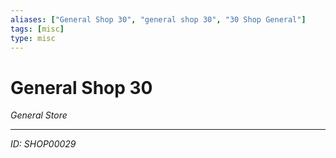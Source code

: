 ```yaml
---
aliases: ["General Shop 30", "general shop 30", "30 Shop General"]
tags: [misc]
type: misc
---
```


# General Shop 30

*General Store*

---
*ID: SHOP00029*